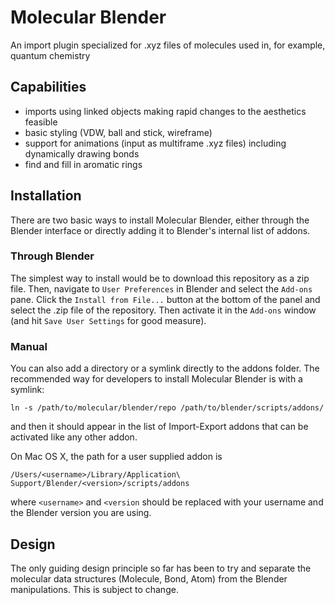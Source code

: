 # Molecular Blender
An import plugin specialized for .xyz files of molecules used in, for example,
quantum chemistry

## Capabilities

- imports using linked objects making rapid changes to the aesthetics feasible
- basic styling (VDW, ball and stick, wireframe)
- support for animations (input as multiframe .xyz files) including dynamically
  drawing bonds
- find and fill in aromatic rings

## Installation
There are two basic ways to install Molecular Blender, either through
the Blender interface or directly adding it to Blender's internal list of addons.

### Through Blender
The simplest way to install would be to download this repository as a zip file.
Then, navigate to `User Preferences` in Blender and select the `Add-ons` pane.
Click the `Install from File...` button at the bottom of the panel and select
the .zip file of the repository. Then activate it in the `Add-ons` window (and
hit `Save User Settings` for good measure).

### Manual
You can also add a directory or a symlink directly to the addons folder.
The recommended way for developers to install Molecular Blender is with a symlink:

    ln -s /path/to/molecular/blender/repo /path/to/blender/scripts/addons/

and then it should appear in the list of Import-Export addons that can be
activated like any other addon.

On Mac OS X, the path for a user supplied addon is

    /Users/<username>/Library/Application\ Support/Blender/<version>/scripts/addons

where `<username>` and `<version` should be replaced with your username and the
Blender version you are using.

## Design

The only guiding design principle so far has been to try and separate the molecular
data structures (Molecule, Bond, Atom) from the Blender manipulations. This is
subject to change.
